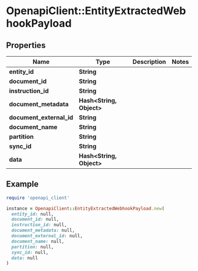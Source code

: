 # OpenapiClient::EntityExtractedWebhookPayload

## Properties

| Name | Type | Description | Notes |
| ---- | ---- | ----------- | ----- |
| **entity_id** | **String** |  |  |
| **document_id** | **String** |  |  |
| **instruction_id** | **String** |  |  |
| **document_metadata** | **Hash&lt;String, Object&gt;** |  |  |
| **document_external_id** | **String** |  |  |
| **document_name** | **String** |  |  |
| **partition** | **String** |  |  |
| **sync_id** | **String** |  |  |
| **data** | **Hash&lt;String, Object&gt;** |  |  |

## Example

```ruby
require 'openapi_client'

instance = OpenapiClient::EntityExtractedWebhookPayload.new(
  entity_id: null,
  document_id: null,
  instruction_id: null,
  document_metadata: null,
  document_external_id: null,
  document_name: null,
  partition: null,
  sync_id: null,
  data: null
)
```

